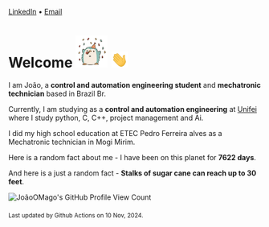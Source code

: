 [LinkedIn](https://www.linkedin.com/in/joão-pedro-gozzoli-b95641301/) &bull;
[Email](joaopedrogozzoli@gmail.com)

# Welcome <img src="happy.gif" height="64px" /> <img src="wave.gif" height="32px" />

I am João, a  **control and automation engineering student** and **mechatronic technician** based in Brazil Br.

Currently, I am studying as a **control and automation engineering** at [Unifei](https://unifei.edu.br) where I study python, C, C++, project management and Ai.

I did my high school education at ETEC Pedro Ferreira alves as a Mechatronic technician in Mogi Mirim.

Here is a random fact about me - I have been on this planet for **7622 days**.

And here is a just a random fact -  **Stalks of sugar cane can reach up to 30 feet**.

![JoãoOMago's GitHub Profile View Count](https://komarev.com/ghpvc/?username=JoaoOMago)

<sub>Last updated by Github Actions on 10 Nov, 2024.</sub>
